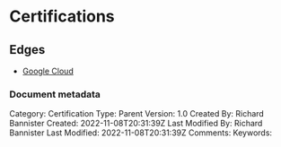 # Certifications

## Edges
- [Google Cloud](certifications_googlecloud.md)


### Document metadata
Category: Certification
Type: Parent
Version: 1.0
Created By: Richard Bannister
Created: 2022-11-08T20:31:39Z
Last Modified By: Richard Bannister
Last Modified: 2022-11-08T20:31:39Z
Comments: 
Keywords: 